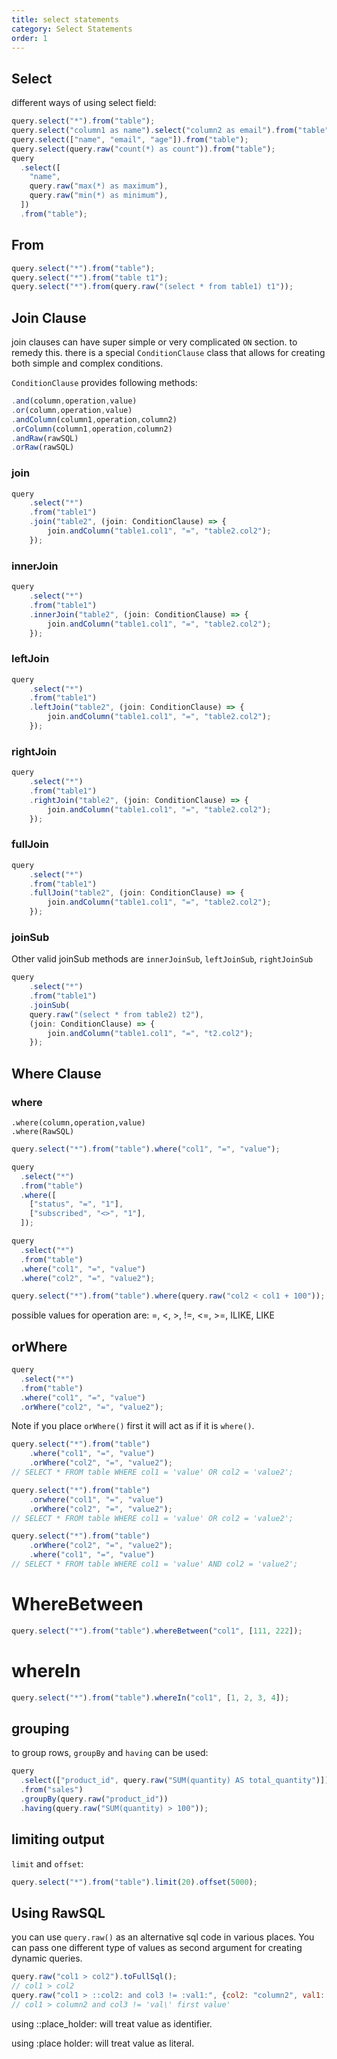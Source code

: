 ```yaml
---
title: select statements
category: Select Statements
order: 1
---
```


## Select

different ways of using select field:

```javascript
query.select("*").from("table");
query.select("column1 as name").select("column2 as email").from("table");
query.select(["name", "email", "age"]).from("table");
query.select(query.raw("count(*) as count")).from("table");
query
  .select([
    "name",
    query.raw("max(*) as maximum"),
    query.raw("min(*) as minimum"),
  ])
  .from("table");
```

## From

```javascript
query.select("*").from("table");
query.select("*").from("table t1");
query.select("*").from(query.raw("(select * from table1) t1"));
```

## Join Clause

join clauses can have super simple or very complicated `ON` section. to remedy this. there is a special `ConditionClause` class that allows for creating both simple and complex conditions.

`ConditionClause` provides following methods:

```javascript
.and(column,operation,value)
.or(column,operation,value)
.andColumn(column1,operation,column2)
.orColumn(column1,operation,column2)
.andRaw(rawSQL)
.orRaw(rawSQL)

```

### join

```javascript
query
    .select("*")
    .from("table1")
    .join("table2", (join: ConditionClause) => {
        join.andColumn("table1.col1", "=", "table2.col2");
    });
```

### innerJoin

```javascript
query
    .select("*")
    .from("table1")
    .innerJoin("table2", (join: ConditionClause) => {
        join.andColumn("table1.col1", "=", "table2.col2");
    });
```

### leftJoin

```javascript
query
    .select("*")
    .from("table1")
    .leftJoin("table2", (join: ConditionClause) => {
        join.andColumn("table1.col1", "=", "table2.col2");
    });
```

### rightJoin

```javascript
query
    .select("*")
    .from("table1")
    .rightJoin("table2", (join: ConditionClause) => {
        join.andColumn("table1.col1", "=", "table2.col2");
    });
```

### fullJoin

```javascript
query
    .select("*")
    .from("table1")
    .fullJoin("table2", (join: ConditionClause) => {
        join.andColumn("table1.col1", "=", "table2.col2");
    });
```

### joinSub

Other valid joinSub methods are `innerJoinSub`, `leftJoinSub`, `rightJoinSub`

```javascript
query
    .select("*")
    .from("table1")
    .joinSub(
    query.raw("(select * from table2) t2"),
    (join: ConditionClause) => {
        join.andColumn("table1.col1", "=", "t2.col2");
    });
```

###

## Where Clause

### where

```
.where(column,operation,value)
.where(RawSQL)
```

```javascript
query.select("*").from("table").where("col1", "=", "value");

query
  .select("*")
  .from("table")
  .where([
    ["status", "=", "1"],
    ["subscribed", "<>", "1"],
  ]);

query
  .select("*")
  .from("table")
  .where("col1", "=", "value")
  .where("col2", "=", "value2");

query.select("*").from("table").where(query.raw("col2 < col1 + 100"));
```

possible values for operation are: =, <, >, !=, <=, >=, ILIKE, LIKE

## orWhere

```javascript
query
  .select("*")
  .from("table")
  .where("col1", "=", "value")
  .orWhere("col2", "=", "value2");
```

Note if you place `orWhere()` first it will act as if it is `where()`.

```javascript
query.select("*").from("table")
    .where("col1", "=", "value")
    .orWhere("col2", "=", "value2");
// SELECT * FROM table WHERE col1 = 'value' OR col2 = 'value2';

query.select("*").from("table")
    .orwhere("col1", "=", "value")
    .orWhere("col2", "=", "value2");
// SELECT * FROM table WHERE col1 = 'value' OR col2 = 'value2';

query.select("*").from("table")
    .orWhere("col2", "=", "value2");
    .where("col1", "=", "value")
// SELECT * FROM table WHERE col1 = 'value' AND col2 = 'value2';
```

# WhereBetween

```javascript
query.select("*").from("table").whereBetween("col1", [111, 222]);
```

# whereIn

```javascript
query.select("*").from("table").whereIn("col1", [1, 2, 3, 4]);
```

## grouping

to group rows, `groupBy` and `having` can be used:

```javascript
query
  .select(["product_id", query.raw("SUM(quantity) AS total_quantity")])
  .from("sales")
  .groupBy(query.raw("product_id"))
  .having(query.raw("SUM(quantity) > 100"));
```

## limiting output

`limit` and `offset`:

```javascript
query.select("*").from("table").limit(20).offset(5000);
```

## Using RawSQL

you can use `query.raw()` as an alternative sql code in various places. You can pass one different type of values as second argument for creating dynamic queries.

```javascript
query.raw("col1 > col2").toFullSql();
// col1 > col2
query.raw("col1 > ::col2: and col3 != :val1:", {col2: "column2", val1: "val's first value"}).toFullSQL();
// col1 > column2 and col3 != 'val\' first value'
```

using ::place_holder: will treat value as identifier.

using :place holder: will treat value as literal.